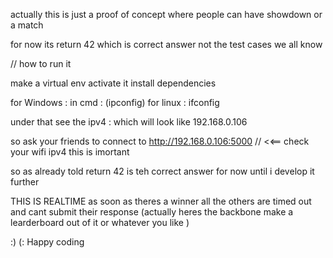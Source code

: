 actually this is just a proof of concept where people can have showdown or a match 

for now its return 42 which is correct answer not the test cases we all know 

// how to run it 

make a virtual env 
activate it 
install dependencies 

for Windows : 
in cmd : (ipconfig)
for linux : ifconfig

under that see the ipv4 : which will look like  192.168.0.106

so ask your friends to connect to http://192.168.0.106:5000  // <<== check your wifi ipv4 this is imortant 

so as already told return 42 is teh correct answer for now until i develop it further 

  THIS IS REALTIME as soon as theres a winner all the others are timed out and cant submit their response (actually heres the backbone make a learderboard out of it or whatever you like ) 


:) (: Happy coding 
